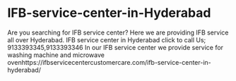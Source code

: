 # IFB-service-center-in-Hyderabad
Are you searching for IFB service center? Here we are providing IFB service all over Hyderabad. IFB service center in Hyderabad click to call Us; 9133393345,9133393346 In our IFB service center we provide service for washing machine and microwave ovenhttps://ifbservicecentercustomercare.com/ifb-service-center-in-hyderabad/
